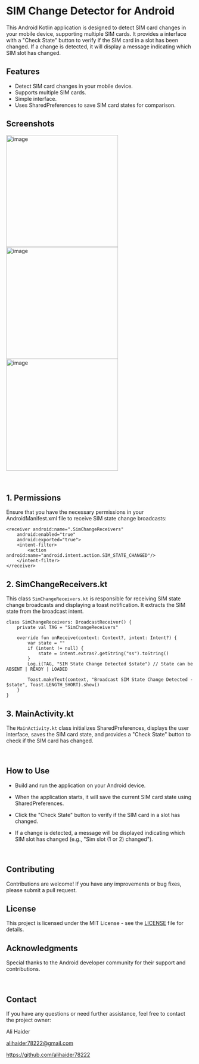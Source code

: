 
# SIM Change Detector for Android

This Android Kotlin application is designed to detect SIM card changes in your mobile device, supporting multiple SIM cards. It provides a interface with a "Check State" button to verify if the SIM card in a slot has been changed. If a change is detected, it will display a message indicating which SIM slot has changed.

## Features

* Detect SIM card changes in your mobile device.
* Supports multiple SIM cards.
* Simple interface.
* Uses SharedPreferences to save SIM card states for comparison.

## Screenshots

<p float="left">
  <img src="./assets/Screenshot_1.png" alt="image" width="300" height="auto" >
<img src="./assets/Screenshot_2.png" alt="image" width="300" height="auto">
<img src="./assets/Screenshot_3.png" alt="image" width="300" height="auto">
</p>

<br>

## 1. Permissions

Ensure that you have the necessary permissions in your AndroidManifest.xml file to receive SIM state change broadcasts:

```
<receiver android:name=".SimChangeReceivers"
    android:enabled="true"
    android:exported="true">
    <intent-filter>
        <action android:name="android.intent.action.SIM_STATE_CHANGED"/>
    </intent-filter>
</receiver>
```

## 2. SimChangeReceivers.kt

This class ```SimChangeReceivers.kt``` is responsible for receiving SIM state change broadcasts and displaying a toast notification. It extracts the SIM state from the broadcast intent.

```
class SimChangeReceivers: BroadcastReceiver() {
    private val TAG = "SimChangeReceivers"

    override fun onReceive(context: Context?, intent: Intent?) {
        var state = ""
        if (intent != null) {
            state = intent.extras?.getString("ss").toString()
        }
        Log.i(TAG, "SIM State Change Detected $state") // State can be ABSENT | READY | LOADED

        Toast.makeText(context, "Broadcast SIM State Change Detected - $state", Toast.LENGTH_SHORT).show()
    }
}

```

## 3. MainActivity.kt

The ```MainActivity.kt``` class initializes SharedPreferences, displays the user interface, saves the SIM card state, and provides a "Check State" button to check if the SIM card has changed.

<br>

## How to Use

* Build and run the application on your Android device.

* When the application starts, it will save the current SIM card state using SharedPreferences.

* Click the "Check State" button to verify if the SIM card in a slot has changed.

* If a change is detected, a message will be displayed indicating which SIM slot has changed (e.g., "Sim slot (1 or 2) changed").

<br>

## Contributing

Contributions are welcome! If you have any improvements or bug fixes, please submit a pull request.

## License

This project is licensed under the MIT License - see the [LICENSE](https://choosealicense.com/licenses/mit/) file for details.

## Acknowledgments

Special thanks to the Android developer community for their support and contributions.

<br>

## Contact

If you have any questions or need further assistance, feel free to contact the project owner:

Ali Haider

<alihaider78222@gmail.com>

<https://github.com/alihaider78222>